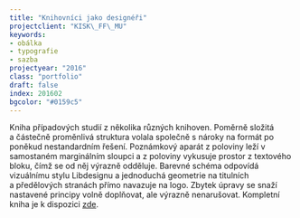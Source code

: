 ```yaml
---
title: "Knihovníci jako designéři"
projectclient: "KISK\_FF\_MU"
keywords: 
- obálka
- typografie
- sazba
projectyear: "2016"
class: "portfolio"
draft: false
index: 201602
bgcolor: "#0159c5"
---
```



Kniha případových studií z&nbsp;několika různých knihoven. Poměrně složitá a&nbsp;částečně proměnlivá struktura volala společně s&nbsp;nároky na formát po poněkud nestandardním řešení. Poznámkový aparát z&nbsp;poloviny leží v samostaném marginálním sloupci a&nbsp;z&nbsp;poloviny vykusuje prostor z&nbsp;textového bloku, čímž se od něj výrazně odděluje. Barevné schéma odpovídá vizuálnímu stylu Libdesignu a&nbsp;jednoduchá geometrie na titulních a&nbsp;předělových stranách přímo navazuje na logo. Zbytek úpravy se snaží nastavené principy volně doplňovat, ale výrazně nenarušovat. Kompletní kniha je k&nbsp;dispozici [zde](http://eknihy.knihovna.cz/kniha/knihovnici-jako-designeri-pripadove-studie-o-zlepsovani-sluzeb-v-knihovnach).